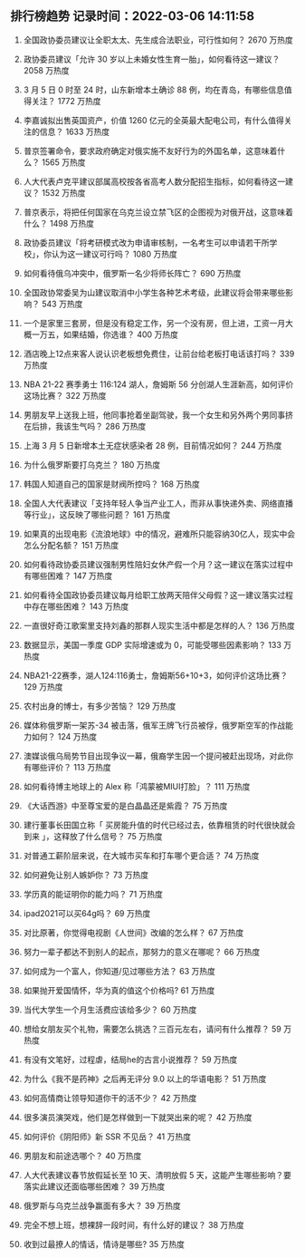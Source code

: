 
## 排行榜趋势 记录时间：2022-03-06 14:11:58
  
  1. 全国政协委员建议让全职太太、先生成合法职业，可行性如何？ 2670 万热度
    
  2. 政协委员建议「允许 30 岁以上未婚女性生育一胎」，如何看待这一建议？ 2058 万热度
    
  3. 3 月 5 日 0 时至 24 时，山东新增本土确诊 88 例，均在青岛，有哪些信息值得关注？ 1772 万热度
    
  4. 李嘉诚拟出售英国资产，价值 1260 亿元的全英最大配电公司，有什么值得关注的信息？ 1633 万热度
    
  5. 普京签署命令，要求政府确定对俄实施不友好行为的外国名单，这意味着什么？ 1565 万热度
    
  6. 人大代表卢克平建议部属高校按各省高考人数分配招生指标，如何看待这一建议？ 1532 万热度
    
  7. 普京表示，将把任何国家在乌克兰设立禁飞区的企图视为对俄开战，这意味着什么？ 1498 万热度
    
  8. 政协委员建议「将考研模式改为申请审核制，一名考生可以申请若干所学校」，你认为这一建议可行吗？ 1080 万热度
    
  9. 如何看待俄乌冲突中，俄罗斯一名少将师长阵亡？ 690 万热度
    
  10. 全国政协常委吴为山建议取消中小学生各种艺术考级，此建议将会带来哪些影响？ 543 万热度
    
  11. 一个是家里三套房，但是没有稳定工作，另一个没有房，但上进，工资一月大概一万五，如果结婚，你选谁？ 400 万热度
    
  12. 酒店晚上12点来客人说认识老板想免费住，让前台给老板打电话该打吗？ 339 万热度
    
  13. NBA 21-22 赛季勇士 116:124 湖人，詹姆斯 56 分创湖人生涯新高，如何评价这场比赛？ 322 万热度
    
  14. 男朋友早上送我上班，他同事抢着坐副驾驶，我一个女生和另外两个男同事挤在后排，我该生气吗？ 286 万热度
    
  15. 上海 3 月 5 日新增本土无症状感染者 28 例，目前情况如何？ 244 万热度
    
  16. 为什么俄罗斯要打乌克兰？ 180 万热度
    
  17. 韩国人知道自己的国家是财阀所控吗？ 168 万热度
    
  18. 全国人大代表建议「支持年轻人争当产业工人，而非从事快递外卖、网络直播等行业」，这反映了哪些问题？ 161 万热度
    
  19. 如果真的出现电影《流浪地球》中的情况，避难所只能容纳30亿人，现实中会怎么分配名额？ 151 万热度
    
  20. 如何看待政协委员建议强制男性陪妇女休产假一个月？这一建议在落实过程中有哪些困难？ 147 万热度
    
  21. 如何看待全国政协委员建议每月给职工放两天陪伴父母假？这一建议落实过程中存在哪些困难？ 143 万热度
    
  22. 一直很好奇江歌案里支持刘鑫的那群人现实生活中都是怎样的人？ 136 万热度
    
  23. 数据显示，美国一季度 GDP 实际增速或为 0，可能受哪些因素影响？ 133 万热度
    
  24. NBA21-22赛季，湖人124:116勇士，詹姆斯56+10+3，如何评价这场比赛？ 129 万热度
    
  25. 农村出身的博士，有多少苦恼？ 129 万热度
    
  26. 媒体称俄罗斯一架苏-34 被击落，俄军王牌飞行员被俘，俄罗斯空军的作战能力如何？ 124 万热度
    
  27. 澳媒谈俄乌局势节目出现争议一幕，俄裔学生因一个提问被赶出现场，对此你有哪些评价？ 113 万热度
    
  28. 如何看待博主地球上的 Alex 称「鸿蒙被MIUI打脸」？ 111 万热度
    
  29. 《大话西游》中至尊宝爱的是白晶晶还是紫霞？ 75 万热度
    
  30. 建行董事长田国立称「 买房能升值的时代已经过去，依靠租赁的时代很快就会到来 」，这释放了什么信号？ 75 万热度
    
  31. 对普通工薪阶层来说，在大城市买车和打车哪个更合适？ 74 万热度
    
  32. 如何避免让别人嫉妒你？ 73 万热度
    
  33. 学历真的能证明你的能力吗？ 71 万热度
    
  34. ipad2021可以买64g吗？ 69 万热度
    
  35. 对比原著，你觉得电视剧《人世间》改编的怎么样？ 67 万热度
    
  36. 努力一辈子都达不到别人的起点，那努力的意义在哪呢？ 66 万热度
    
  37. 如何成为一个富人，你知道/见过哪些方法？ 63 万热度
    
  38. 如果抛开爱国情怀，华为真的值这个价格吗? 61 万热度
    
  39. 当代大学生一个月生活费应该给多少？ 60 万热度
    
  40. 想给女朋友买个礼物，需要怎么挑选？三百元左右，请问有什么推荐？ 59 万热度
    
  41. 有没有文笔好，过程虐，结局he的古言小说推荐？ 59 万热度
    
  42. 为什么《我不是药神》之后再无评分 9.0 以上的华语电影？ 51 万热度
    
  43. 如何高情商让领导知道你干的活不少？ 42 万热度
    
  44. 很多演员演哭戏，他们是怎样做到一下就哭出来的呢？ 42 万热度
    
  45. 如何评价《阴阳师》新 SSR 不见岳？ 41 万热度
    
  46. 男朋友和前途选哪个？ 40 万热度
    
  47. 人大代表建议春节放假延长至 10 天、清明放假 5 天，这能产生哪些影响？要落实此建议还面临哪些困难？ 39 万热度
    
  48. 俄罗斯与乌克兰战争赢面有多大？ 39 万热度
    
  49. 完全不想上班，想裸辞一段时间，有什么好的建议？ 38 万热度
    
  50. 收到过最撩人的情话，情诗是哪些? 35 万热度
    